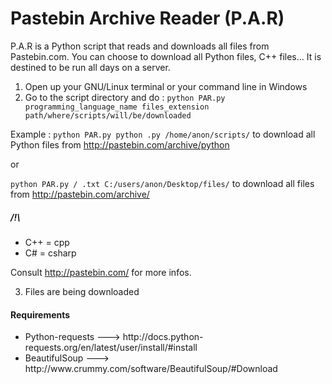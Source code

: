 Pastebin Archive Reader (P.A.R)
===

P.A.R is a Python script that reads and downloads all files from Pastebin.com. You can choose to download all Python files, C++ files... It is destined to be run all days on a server.

1) Open up your GNU/Linux terminal or your command line in Windows                                                           
2) Go to the script directory and do :
<code>python PAR.py programming_language_name files_extension path/where/scripts/will/be/downloaded</code>

Example : 
<code>python PAR.py python .py /home/anon/scripts/</code> to download all Python files from http://pastebin.com/archive/python

or

<code>python PAR.py / .txt C:/users/anon/Desktop/files/</code> to download all files from http://pastebin.com/archive/

<h5>/!\</h5>
<ul>
<li>C++ = cpp</li>
<li>C# = csharp</li>
</ul>

Consult http://pastebin.com/ for more infos.

3) Files are being downloaded

<h4>Requirements</h4>
<ul>
<li>Python-requests ---> http://docs.python-requests.org/en/latest/user/install/#install</li>
<li>BeautifulSoup ---> http://www.crummy.com/software/BeautifulSoup/#Download</li>
